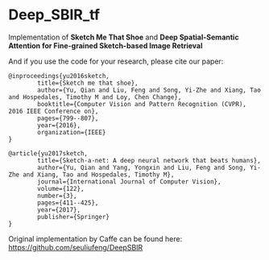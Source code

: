 # Deep_SBIR_tf
Implementation of **Sketch Me That Shoe** and **Deep Spatial-Semantic Attention for Fine-grained Sketch-based Image Retrieval**

And if you use the code for your research, please cite our paper:

    @inproceedings{yu2016sketch,
            title={Sketch me that shoe},
            author={Yu, Qian and Liu, Feng and Song, Yi-Zhe and Xiang, Tao and Hospedales, Timothy M and Loy, Chen Change},
            booktitle={Computer Vision and Pattern Recognition (CVPR), 2016 IEEE Conference on},
            pages={799--807},
            year={2016},
            organization={IEEE}
    }

    @article{yu2017sketch,
            title={Sketch-a-net: A deep neural network that beats humans},
            author={Yu, Qian and Yang, Yongxin and Liu, Feng and Song, Yi-Zhe and Xiang, Tao and Hospedales, Timothy M},
            journal={International Journal of Computer Vision},
            volume={122},
            number={3},
            pages={411--425},
            year={2017},
            publisher={Springer}
    }

Original implementation by Caffe can be found here: https://github.com/seuliufeng/DeepSBIR
